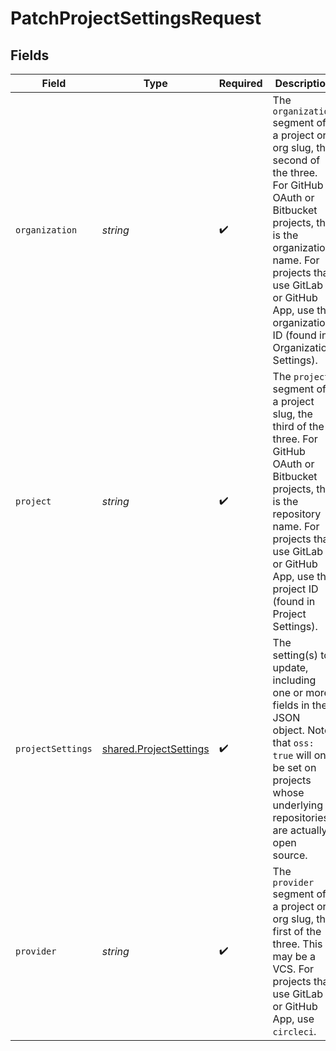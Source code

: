 # PatchProjectSettingsRequest


## Fields

| Field                                                                                                                                                                                                                                                      | Type                                                                                                                                                                                                                                                       | Required                                                                                                                                                                                                                                                   | Description                                                                                                                                                                                                                                                | Example                                                                                                                                                                                                                                                    |
| ---------------------------------------------------------------------------------------------------------------------------------------------------------------------------------------------------------------------------------------------------------- | ---------------------------------------------------------------------------------------------------------------------------------------------------------------------------------------------------------------------------------------------------------- | ---------------------------------------------------------------------------------------------------------------------------------------------------------------------------------------------------------------------------------------------------------- | ---------------------------------------------------------------------------------------------------------------------------------------------------------------------------------------------------------------------------------------------------------- | ---------------------------------------------------------------------------------------------------------------------------------------------------------------------------------------------------------------------------------------------------------- |
| `organization`                                                                                                                                                                                                                                             | *string*                                                                                                                                                                                                                                                   | :heavy_check_mark:                                                                                                                                                                                                                                         | The `organization` segment of a project or org slug, the second of the three. For GitHub OAuth or Bitbucket projects, this is the organization name. For projects that use GitLab or GitHub App, use the organization ID (found in Organization Settings). | CircleCI-Public                                                                                                                                                                                                                                            |
| `project`                                                                                                                                                                                                                                                  | *string*                                                                                                                                                                                                                                                   | :heavy_check_mark:                                                                                                                                                                                                                                         | The `project` segment of a project slug, the third of the three. For GitHub OAuth or Bitbucket projects, this is the repository name. For projects that use GitLab or GitHub App, use the project ID (found in Project Settings).                          | api-preview-docs                                                                                                                                                                                                                                           |
| `projectSettings`                                                                                                                                                                                                                                          | [shared.ProjectSettings](../../../sdk/models/shared/projectsettings.md)                                                                                                                                                                                    | :heavy_check_mark:                                                                                                                                                                                                                                         | The setting(s) to update, including one or more fields in the JSON object. Note that `oss: true` will only be set on projects whose underlying repositories are actually open source.                                                                      |                                                                                                                                                                                                                                                            |
| `provider`                                                                                                                                                                                                                                                 | *string*                                                                                                                                                                                                                                                   | :heavy_check_mark:                                                                                                                                                                                                                                         | The `provider` segment of a project or org slug, the first of the three. This may be a VCS. For projects that use GitLab or GitHub App, use `circleci`.                                                                                                    | gh                                                                                                                                                                                                                                                         |